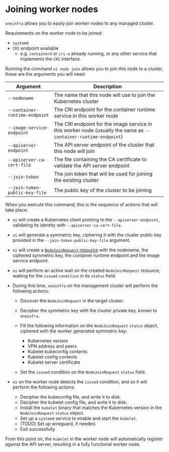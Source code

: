 # Joining worker nodes

`oneinfra` allows you to easily join worker nodes to any managed
cluster.

Requirements on the worker node to be joined:

* `systemd`
* `CRI` endpoint available
  * e.g. `containerd` or `cri-o` already running, or any other service
    that implements the `CRI` interface.

Running the command `oi node join` allows you to join this node to a
cluster, these are the arguments you will need:

| Argument                       | Description                                                                                                     |
|--------------------------------|-----------------------------------------------------------------------------------------------------------------|
| `--nodename`                   | The name that this node will use to join the Kubernetes cluster                                                 |
| `--container-runtime-endpoint` | The CRI endpoint for the container runtime service in this worker node                                          |
| `--image-service-endpoint`     | The CRI endpoint for the image service in this worker node (usually the same as `--container-runtime-endpoint`) |
| `--apiserver-endpoint`         | The API server endpoint of the cluster that this node will join                                                 |
| `--apiserver-ca-cert-file`     | The file containing the CA certificate to validate the API server endpoint                                      |
| `--join-token`                 | The join token that will be used for joining the existing cluster                                               |
| `--join-token-public-key-file` | The public key of the cluster to be joining                                                                     |

When you execute this command, this is the sequence of actions that
will take place:

* `oi` will create a Kubernetes client pointing to the
  `--apiserver-endpoint`, validating its identity with
  `--apiserver-ca-cert-file`.

* `oi` will generate a symmetric key, ciphering it with the cluster
  public key provided in the `--join-token-public-key-file` argument.

* `oi` will create a [`NodeJoinRequest`
  resource](https://github.com/oneinfra/oneinfra/blob/master/apis/node/v1alpha1/nodejoinrequest_types.go)
  with the nodename, the ciphered symmetric key, the container runtime
  endpoint and the image service endpoint.

* `oi` will perform an active wait on the created `NodeJoinRequest`
  resource, waiting for the `issued` `condition` in its `status`
  field.

* During this time, `oneinfra` on the management cluster will perform
  the following actions:

  * Discover the `NodeJoinRequest` in the target cluster.

  * Decipher the symmetric key with the cluster private key, known to
    `oneinfra`.

  * Fill the following information on the `NodeJoinRequest` `status`
    object, ciphered with the worker generated symmetric key:

    * Kubernetes version
    * VPN address and peers
    * Kubelet kubeconfig contents
    * Kubelet config contents
    * Kubelet server certificate

  * Set the `issued` condition on the `NodeJoinRequest` `status` field.

* `oi` on the worker node detects the `issued` condition, and so it
  will perform the following actions:

  * Decipher the kubeconfig file, and write it to disk.
  * Decipher the kubelet config file, and write it to disk.
  * Install the `kubelet` binary that matches the Kubernetes version
    in the `NodeJoinRequest` `status` object.
  * Set up a `systemd` service to enable and start the `kubelet`.
  * (TODO) Set up wireguard, if needed.
  * Exit successfully

From this point on, the `kubelet` in the worker node will
automatically register against the API server, resulting in a fully
functional worker node.
